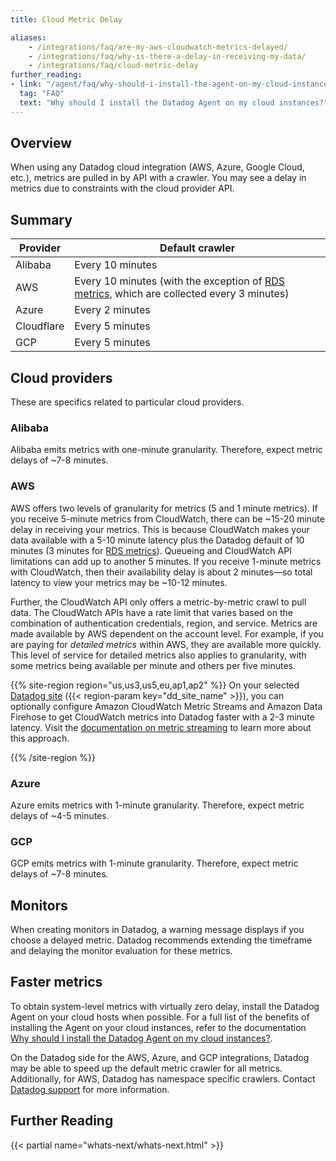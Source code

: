 ```yaml
---
title: Cloud Metric Delay

aliases:
    - /integrations/faq/are-my-aws-cloudwatch-metrics-delayed/
    - /integrations/faq/why-is-there-a-delay-in-receiving-my-data/
    - /integrations/faq/cloud-metric-delay
further_reading:
- link: "/agent/faq/why-should-i-install-the-agent-on-my-cloud-instances/"
  tag: "FAQ"
  text: "Why should I install the Datadog Agent on my cloud instances?"
---
```


## Overview

When using any Datadog cloud integration (AWS, Azure, Google Cloud, etc.), metrics are pulled in by API with a crawler. You may see a delay in metrics due to constraints with the cloud provider API.

## Summary

| Provider   | Default crawler  |
|------------|------------------|
| Alibaba    | Every 10 minutes |
| AWS        | Every 10 minutes (with the exception of [RDS metrics][3], which are collected every 3 minutes) |
| Azure      | Every 2 minutes  |
| Cloudflare | Every 5 minutes |
| GCP        | Every 5 minutes  |

## Cloud providers

These are specifics related to particular cloud providers.

### Alibaba

Alibaba emits metrics with one-minute granularity. Therefore, expect metric delays of ~7-8 minutes.

### AWS

AWS offers two levels of granularity for metrics (5 and 1 minute metrics). If you receive 5-minute metrics from CloudWatch, there can be ~15-20 minute delay in receiving your metrics. This is because CloudWatch makes your data available with a 5-10 minute latency plus the Datadog default of 10 minutes (3 minutes for [RDS metrics][3]). Queueing and CloudWatch API limitations can add up to another 5 minutes. If you receive 1-minute metrics with CloudWatch, then their availability delay is about 2 minutes—so total latency to view your metrics may be ~10-12 minutes.

Further, the CloudWatch API only offers a metric-by-metric crawl to pull data. The CloudWatch APIs have a rate limit that varies based on the combination of authentication credentials, region, and service. Metrics are made available by AWS dependent on the account level. For example, if you are paying for *detailed metrics* within AWS, they are available more quickly. This level of service for detailed metrics also applies to granularity, with some metrics being available per minute and others per five minutes.

{{% site-region region="us,us3,us5,eu,ap1,ap2" %}}
On your selected [Datadog site][1] ({{< region-param key="dd_site_name" >}}), you can optionally configure Amazon CloudWatch Metric Streams and Amazon Data Firehose to get CloudWatch metrics into Datadog faster with a 2-3 minute latency. Visit the [documentation on metric streaming][2] to learn more about this approach.

[1]: /getting_started/site/
[2]: /integrations/guide/aws-cloudwatch-metric-streams-with-kinesis-data-firehose/
{{% /site-region %}}

### Azure

Azure emits metrics with 1-minute granularity. Therefore, expect metric delays of ~4-5 minutes.

### GCP

GCP emits metrics with 1-minute granularity. Therefore, expect metric delays of ~7-8 minutes.

## Monitors

When creating monitors in Datadog, a warning message displays if you choose a delayed metric. Datadog recommends extending the timeframe and delaying the monitor evaluation for these metrics.

## Faster metrics

To obtain system-level metrics with virtually zero delay, install the Datadog Agent on your cloud hosts when possible. For a full list of the benefits of installing the Agent on your cloud instances, refer to the documentation [Why should I install the Datadog Agent on my cloud instances?][1].

On the Datadog side for the AWS, Azure, and GCP integrations, Datadog may be able to speed up the default metric crawler for all metrics. Additionally, for AWS, Datadog has namespace specific crawlers. Contact [Datadog support][2] for more information.

## Further Reading

{{< partial name="whats-next/whats-next.html" >}}

[1]: /agent/faq/why-should-i-install-the-agent-on-my-cloud-instances/
[2]: /help/
[3]: /integrations/amazon-rds/#metrics
